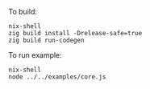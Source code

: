 To build:

```
nix-shell
zig build install -Drelease-safe=true
zig build run-codegen
```

To run example:

```
nix-shell
node ../../examples/core.js
```